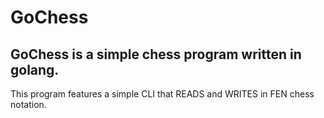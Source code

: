 # GoChess

## GoChess is a simple chess program written in golang.  
This program features a simple CLI that READS and WRITES in FEN chess notation. 